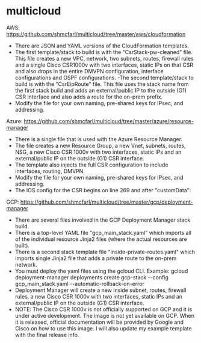 # multicloud

AWS: https://github.com/shmcfarl/multicloud/tree/master/aws/cloudformation
- There are JSON and YAML versions of the CloudFormation templates.
- The first template/stack to build is with the "CsrStack-pw-cleaned" file. This file creates a new VPC, network, two subnets, routes, firewall rules and a single Cisco CSR1000v with two interfaces, static IPs on that CSR and also drops in the entire DMVPN configuration, interface configurations and OSPF configurations.
-The second template/stack to build is with the "CsrEipRoute" file. This file uses the stack name from the first stack build and adds an external/public IP to the outside (G1) CSR interface and also adds a route for the on-prem prefix.
- Modify the file for your own naming, pre-shared keys for IPsec, and addressing.

Azure: https://github.com/shmcfarl/multicloud/tree/master/azure/resource-manager
- There is a single file that is used with the Azure Resource Manager.
- The file creates a new Resource Group, a new Vnet, subnets, routes, NSG, a new Cisco CSR 1000v with two interfaces, static IPs and an external/public IP on the outside (G1) CSR interface.
- The template also injects the full CSR configuration to include interfaces, routing, DMVPN.
- Modify the file for your own naming, pre-shared keys for IPsec, and addressing.
- The IOS config for the CSR begins on line 269 and after "customData":

GCP: https://github.com/shmcfarl/multicloud/tree/master/gcp/deployment-manager
- There are several files involved in the GCP Deployment Manager stack build.
- There is a top-level YAML file "gcp_main_stack.yaml" which imports all of the individual resource Jinja2 files (where the actual resources are built).
- There is a second stack template file "inside-private-routes.yaml" which imports single Jinja2 file that adds a private route to the on-prem network.
- You must deploy the yaml files using the gcloud CLI. Example: gcloud deployment-manager deployments create gcp-stack --config gcp_main_stack.yaml --automatic-rollback-on-error
- Deployment Manager will create a new inside subnet, routes, firewall rules, a new Cisco CSR 1000v with two interfaces, static IPs and an external/public IP on the outside (G1) CSR interface.
- NOTE: The Cisco CSR 1000v is not officially supported on GCP and it is under active development. The image is not yet available on GCP. When it is released, official documentation will be provided by Google and Cisco on how to use this image. I will also update my example template with the final release info.

